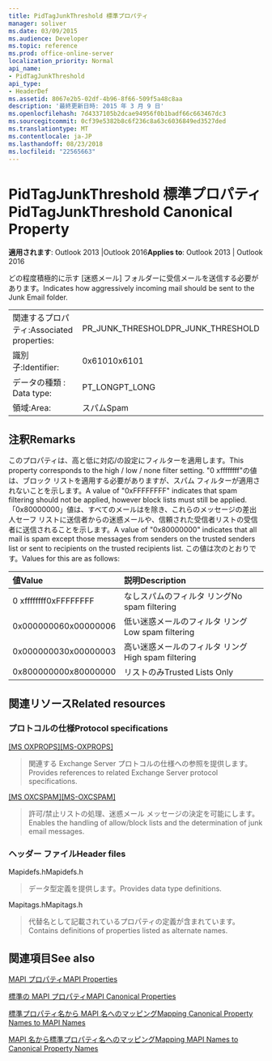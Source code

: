 ```yaml
---
title: PidTagJunkThreshold 標準プロパティ
manager: soliver
ms.date: 03/09/2015
ms.audience: Developer
ms.topic: reference
ms.prod: office-online-server
localization_priority: Normal
api_name:
- PidTagJunkThreshold
api_type:
- HeaderDef
ms.assetid: 8067e2b5-02df-4b96-8f66-509f5a48c8aa
description: '最終更新日時: 2015 年 3 月 9 日'
ms.openlocfilehash: 7d4337105b2dcae94956f0b1badf66c663467dc3
ms.sourcegitcommit: 0cf39e5382b8c6f236c8a63c6036849ed3527ded
ms.translationtype: MT
ms.contentlocale: ja-JP
ms.lasthandoff: 08/23/2018
ms.locfileid: "22565663"
---
```

# <a name="pidtagjunkthreshold-canonical-property"></a><span data-ttu-id="64d8e-103">PidTagJunkThreshold 標準プロパティ</span><span class="sxs-lookup"><span data-stu-id="64d8e-103">PidTagJunkThreshold Canonical Property</span></span>

  
  
<span data-ttu-id="64d8e-104">**適用されます**: Outlook 2013 |Outlook 2016</span><span class="sxs-lookup"><span data-stu-id="64d8e-104">**Applies to**: Outlook 2013 | Outlook 2016</span></span> 
  
<span data-ttu-id="64d8e-105">どの程度積極的に示す [迷惑メール] フォルダーに受信メールを送信する必要があります。</span><span class="sxs-lookup"><span data-stu-id="64d8e-105">Indicates how aggressively incoming mail should be sent to the Junk Email folder.</span></span>
  
|||
|:-----|:-----|
|<span data-ttu-id="64d8e-106">関連するプロパティ:</span><span class="sxs-lookup"><span data-stu-id="64d8e-106">Associated properties:</span></span>  <br/> |<span data-ttu-id="64d8e-107">PR_JUNK_THRESHOLD</span><span class="sxs-lookup"><span data-stu-id="64d8e-107">PR_JUNK_THRESHOLD</span></span>  <br/> |
|<span data-ttu-id="64d8e-108">識別子:</span><span class="sxs-lookup"><span data-stu-id="64d8e-108">Identifier:</span></span>  <br/> |<span data-ttu-id="64d8e-109">0x6101</span><span class="sxs-lookup"><span data-stu-id="64d8e-109">0x6101</span></span>  <br/> |
|<span data-ttu-id="64d8e-110">データの種類 : </span><span class="sxs-lookup"><span data-stu-id="64d8e-110">Data type:</span></span>  <br/> |<span data-ttu-id="64d8e-111">PT_LONG</span><span class="sxs-lookup"><span data-stu-id="64d8e-111">PT_LONG</span></span>  <br/> |
|<span data-ttu-id="64d8e-112">領域:</span><span class="sxs-lookup"><span data-stu-id="64d8e-112">Area:</span></span>  <br/> |<span data-ttu-id="64d8e-113">スパム</span><span class="sxs-lookup"><span data-stu-id="64d8e-113">Spam</span></span>  <br/> |
   
## <a name="remarks"></a><span data-ttu-id="64d8e-114">注釈</span><span class="sxs-lookup"><span data-stu-id="64d8e-114">Remarks</span></span>

<span data-ttu-id="64d8e-115">このプロパティは、高と低に対応/の設定にフィルターを適用します。</span><span class="sxs-lookup"><span data-stu-id="64d8e-115">This property corresponds to the high / low / none filter setting.</span></span> <span data-ttu-id="64d8e-116">"0 xffffffff"の値は、ブロック リストを適用する必要がありますが、スパム フィルターが適用されないことを示します。</span><span class="sxs-lookup"><span data-stu-id="64d8e-116">A value of "0xFFFFFFFF" indicates that spam filtering should not be applied, however block lists must still be applied.</span></span> <span data-ttu-id="64d8e-117">「0x80000000」値は、すべてのメールはを除き、これらのメッセージの差出人セーフ リストに送信者からの迷惑メールや、信頼された受信者リストの受信者に送信されることを示します。</span><span class="sxs-lookup"><span data-stu-id="64d8e-117">A value of "0x80000000" indicates that all mail is spam except those messages from senders on the trusted senders list or sent to recipients on the trusted recipients list.</span></span> <span data-ttu-id="64d8e-118">この値は次のとおりです。</span><span class="sxs-lookup"><span data-stu-id="64d8e-118">Values for this are as follows:</span></span>
  
|<span data-ttu-id="64d8e-119">**値**</span><span class="sxs-lookup"><span data-stu-id="64d8e-119">**Value**</span></span>|<span data-ttu-id="64d8e-120">**説明**</span><span class="sxs-lookup"><span data-stu-id="64d8e-120">**Description**</span></span>|
|:-----|:-----|
|<span data-ttu-id="64d8e-121">0 xffffffff</span><span class="sxs-lookup"><span data-stu-id="64d8e-121">0xFFFFFFFF</span></span>  <br/> |<span data-ttu-id="64d8e-122">なしスパムのフィルタ リング</span><span class="sxs-lookup"><span data-stu-id="64d8e-122">No spam filtering</span></span>  <br/> |
|<span data-ttu-id="64d8e-123">0x00000006</span><span class="sxs-lookup"><span data-stu-id="64d8e-123">0x00000006</span></span>  <br/> |<span data-ttu-id="64d8e-124">低い迷惑メールのフィルタ リング</span><span class="sxs-lookup"><span data-stu-id="64d8e-124">Low spam filtering</span></span>  <br/> |
|<span data-ttu-id="64d8e-125">0x00000003</span><span class="sxs-lookup"><span data-stu-id="64d8e-125">0x00000003</span></span>  <br/> |<span data-ttu-id="64d8e-126">高い迷惑メールのフィルタ リング</span><span class="sxs-lookup"><span data-stu-id="64d8e-126">High spam filtering</span></span>  <br/> |
|<span data-ttu-id="64d8e-127">0x80000000</span><span class="sxs-lookup"><span data-stu-id="64d8e-127">0x80000000</span></span>  <br/> |<span data-ttu-id="64d8e-128">リストのみ</span><span class="sxs-lookup"><span data-stu-id="64d8e-128">Trusted Lists Only</span></span>  <br/> |
   
## <a name="related-resources"></a><span data-ttu-id="64d8e-129">関連リソース</span><span class="sxs-lookup"><span data-stu-id="64d8e-129">Related resources</span></span>

### <a name="protocol-specifications"></a><span data-ttu-id="64d8e-130">プロトコルの仕様</span><span class="sxs-lookup"><span data-stu-id="64d8e-130">Protocol specifications</span></span>

<span data-ttu-id="64d8e-131">[[MS OXPROPS]](http://msdn.microsoft.com/library/f6ab1613-aefe-447d-a49c-18217230b148%28Office.15%29.aspx)</span><span class="sxs-lookup"><span data-stu-id="64d8e-131">[[MS-OXPROPS]](http://msdn.microsoft.com/library/f6ab1613-aefe-447d-a49c-18217230b148%28Office.15%29.aspx)</span></span>
  
> <span data-ttu-id="64d8e-132">関連する Exchange Server プロトコルの仕様への参照を提供します。</span><span class="sxs-lookup"><span data-stu-id="64d8e-132">Provides references to related Exchange Server protocol specifications.</span></span>
    
<span data-ttu-id="64d8e-133">[[MS OXCSPAM]](http://msdn.microsoft.com/library/522f8587-4aed-4cd6-831b-40bd87862189%28Office.15%29.aspx)</span><span class="sxs-lookup"><span data-stu-id="64d8e-133">[[MS-OXCSPAM]](http://msdn.microsoft.com/library/522f8587-4aed-4cd6-831b-40bd87862189%28Office.15%29.aspx)</span></span>
  
> <span data-ttu-id="64d8e-134">許可/禁止リストの処理、迷惑メール メッセージの決定を可能にします。</span><span class="sxs-lookup"><span data-stu-id="64d8e-134">Enables the handling of allow/block lists and the determination of junk email messages.</span></span>
    
### <a name="header-files"></a><span data-ttu-id="64d8e-135">ヘッダー ファイル</span><span class="sxs-lookup"><span data-stu-id="64d8e-135">Header files</span></span>

<span data-ttu-id="64d8e-136">Mapidefs.h</span><span class="sxs-lookup"><span data-stu-id="64d8e-136">Mapidefs.h</span></span>
  
> <span data-ttu-id="64d8e-137">データ型定義を提供します。</span><span class="sxs-lookup"><span data-stu-id="64d8e-137">Provides data type definitions.</span></span>
    
<span data-ttu-id="64d8e-138">Mapitags.h</span><span class="sxs-lookup"><span data-stu-id="64d8e-138">Mapitags.h</span></span>
  
> <span data-ttu-id="64d8e-139">代替名として記載されているプロパティの定義が含まれています。</span><span class="sxs-lookup"><span data-stu-id="64d8e-139">Contains definitions of properties listed as alternate names.</span></span>
    
## <a name="see-also"></a><span data-ttu-id="64d8e-140">関連項目</span><span class="sxs-lookup"><span data-stu-id="64d8e-140">See also</span></span>



[<span data-ttu-id="64d8e-141">MAPI プロパティ</span><span class="sxs-lookup"><span data-stu-id="64d8e-141">MAPI Properties</span></span>](mapi-properties.md)
  
[<span data-ttu-id="64d8e-142">標準の MAPI プロパティ</span><span class="sxs-lookup"><span data-stu-id="64d8e-142">MAPI Canonical Properties</span></span>](mapi-canonical-properties.md)
  
[<span data-ttu-id="64d8e-143">標準プロパティ名から MAPI 名へのマッピング</span><span class="sxs-lookup"><span data-stu-id="64d8e-143">Mapping Canonical Property Names to MAPI Names</span></span>](mapping-canonical-property-names-to-mapi-names.md)
  
[<span data-ttu-id="64d8e-144">MAPI 名から標準プロパティ名へのマッピング</span><span class="sxs-lookup"><span data-stu-id="64d8e-144">Mapping MAPI Names to Canonical Property Names</span></span>](mapping-mapi-names-to-canonical-property-names.md)

